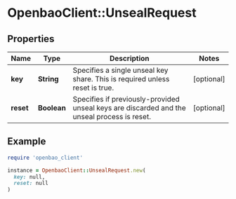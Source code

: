 # OpenbaoClient::UnsealRequest

## Properties

| Name | Type | Description | Notes |
| ---- | ---- | ----------- | ----- |
| **key** | **String** | Specifies a single unseal key share. This is required unless reset is true. | [optional] |
| **reset** | **Boolean** | Specifies if previously-provided unseal keys are discarded and the unseal process is reset. | [optional] |

## Example

```ruby
require 'openbao_client'

instance = OpenbaoClient::UnsealRequest.new(
  key: null,
  reset: null
)
```

